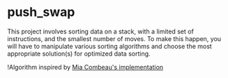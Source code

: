 # push_swap
This project involves sorting data on a stack, with a limited set of instructions, and the smallest number of moves. To make this happen, you will have to manipulate various sorting algorithms and choose the most appropriate solution(s) for optimized data sorting.

!Algorithm inspired by [Mia Combeau's implementation](https://github.com/mcombeau/push_swap)
